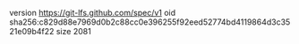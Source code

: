 version https://git-lfs.github.com/spec/v1
oid sha256:c829d88e7969d0b2c88cc0e396255f92eed52774bd4119864d3c3521e09b4f22
size 2081
